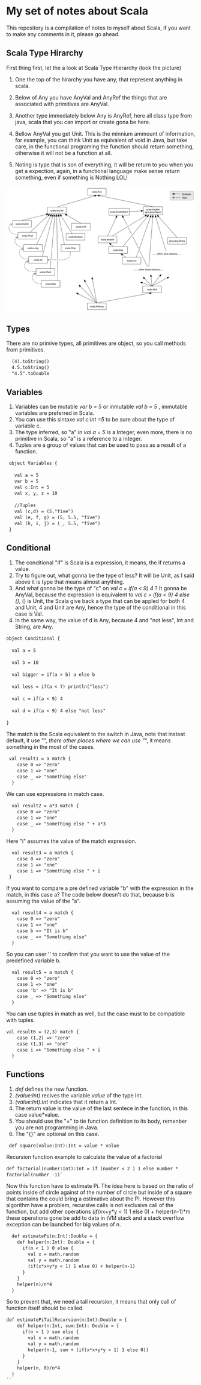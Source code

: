 # My set of notes about Scala

This repository is a compilation of notes to myself about Scala, if you want to make any comments  in it, please go ahead.

## Scala Type Hirarchy

First thing first, let the a look at Scala Type Hierarchy (look the picture)

1. One the top of the hirarchy you have any, that represent anything in scala.

2. Below of Any you have AnyVal and AnyRef the things that are associated with primitives are AnyVal.

3. Another type immediately below Any is AnyRef, here all class type from java, scala that you can import or create gona be here.

4. Bellow AnyVal you get Unit. This is the minnium ammount of information, for example, you can think Unit as equivalent of void in Java, but take care, in the functional programing the function should return something, otherwise it will not be a function at all.

5. Noting is type that is son of everything, it will be return to you when you get a expection, again, in a functional language make sense return something, even if something is Nothing LOL!

![Alt text](https://raw.githubusercontent.com/LuizClaudioSantos/scala-notes/master/img/scala_type_hierarchy.png)

## Types

There are no primive types, all primitives are object, so you call methods from primitives.

```
  (4).toString()
  4.5.toString()
  "4.5".toDouble
```   

## Variables
 
1. Variables can be mutable *var b = 5* or inmutable *val b = 5* , immutable variables are preferred in Scala.
2. You can use this sintaxe *val c:Int =5* to be sure about the type of variable c.
3. The type inferred, so "a" in *val a = 5* is a Integer, even more, there is no primitive in Scala, so "a" is a reference to a Integer.
4. Tuples are a group of values that can be used to pass as a result of a function.  
 
```
 object Variables {
 
   val a = 5
   var b = 5
   val c:Int = 5
   val x, y, z = 10
   
   //Tuples
   val (c,d) = (5,"five")
   val (e, f, g) = (5, 5.5, "five")
   val (h, i, j) = (_, 5.5, "five")
 }
```   

## Conditional

1. The conditional "if" is Scala is a expression, it means, the if returns a value.
2. Try to figure out, what gonna be the type of less? It will be Unit, as I said above it is  type that means almost anything.
3. And what gonna be the type of "c" on *val c = if(a < 9) 4* ? It gonna be AnyVal, because the expression is equivalent to *val c = if(a < 9) 4 else ()*, () is Unit, the Scala give back a type that can be appled for both 4 and Unit, 4 and Unit are Any, hence the type of the conditional in this case is Val.
4. In the same way, the value of d is Any, because 4 and "not less", Int and String, are Any.  

```
object Conditional {

  val a = 5

  val b = 10

  val bigger = if(a > b) a else b
  
  val less = if(a < 7) println("less")
  
  val c = if(a < 9) 4
  
  val d = if(a < 9) 4 else "not less"

}
```
The match is the Scala equivalent to the switch in Java, note that insteat default, it use "_", there other places where we can use "_", it means something in the most of the cases.
```
 val result1 = a match {
    case 0 => "zero"
    case 1 => "one"
    case _ => "Something else"
  }
```

We can use expressions in match case.
```
  val result2 = a*3 match {
    case 0 => "zero"
    case 1 => "one"
    case _ => "Something else " + a*3
  }
```
Here "i" assumes the value of the match expression.
```
  val result3 = a match {
    case 0 => "zero"
    case 1 => "one"
    case i => "Something else " + i
 }
```
If you want to compare a pre defined variable "b" with the expression in the match, in this case a? The code below doesn't do that, because b is assuming the value of the "a".
```
  val result4 = a match {
    case 0 => "zero"
    case 1 => "one"
    case b => "It is b"
    case _ => "Something else"
  }
```
So you can user '' to confirm that you want to use the value of the predefined variable b.
```
  val result5 = a match {
    case 0 => "zero"
    case 1 => "one"
    case 'b' => "It is b"
    case _ => "Something else"
  }
```
You can use tuples in match as well, but the case must to be compatible with tuples.
```
val result6 = (2,3) match {
    case (1,2) => "zero"
    case (1,3) => "one"
    case i => "Something else " + i
  }
```

## Functions
1. *def* defines the new function.
2. *(value:Int)* recives the variable *value* of the type Int.
3. *(value:Int):Int* indicates that it return a Int.
4. The return value is the value of the last sentece in the function, in this case value*value.
5. You should use the "=" to tie function definition to its body, remenber you are not programming in Java.
6. The "{}" are optional on this case.
```
 def square(value:Int):Int = value * value
```

Recursion function example to calculate the value of a factorial

```
def factorial(number:Int):Int = if (number < 2 ) 1 else number * factorial(number -1)`
```

Now this function have to estimate Pi. The idea here is based on the ratio of points inside of circle against of the number of circle but inside of a square that contains the could bring a estimative about the PI. However this algorithm have a problem, recursive calls is not exclusive call of the function, but add other operations *(if(x*x+y*y < 1) 1 else 0) + helper(n-1)*m these operations gone be add to data in tVM stack and a stack overflow exception can be launched for big values of n.

```
  def estimatePi(n:Int):Double = {
    def helper(n:Int): Double = {
      if(n < 1 ) 0 else {
        val x = math.random
        val y = math.random
        (if(x*x+y*y < 1) 1 else 0) + helper(n-1)
      }
    }
    helper(n)/n*4
  }
``` 

So to prevent that, we need a tail recursion, it means that only call of function itself should be called.

```
def estimatePiTailRecursion(n:Int):Double = {
    def helper(n:Int, sum:Int): Double = {
      if(n < 1 ) sum else {
        val x = math.random
        val y = math.random
        helper(n-1, sum + (if(x*x+y*y < 1) 1 else 0))
      }
    }
    helper(n, 0)/n*4
  }
``

